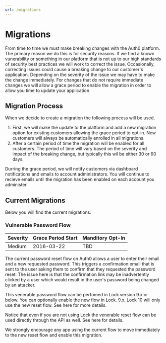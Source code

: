 ```yaml
---
url: /migrations
---
```


# Migrations
From time to time we must make breaking changes with the Auth0 platform. The primary reason we do this is for security reasons. If we find a known vunerability or something in our platform that is not up to our high standards of security best practices we will work to correct the issue. Occasionally, correcting issues could cause a breaking change to our customer's application. Depending on the severity of the issue we may have to make the change immediately. For changes that do not require immediate changes we will allow a grace period to enable the migration in order to allow you time to update your application.

## Migration Process
When we decide to create a migration the following process will be used.

1. First, we will make the update to the platform and add a new migration option for existing customers allowing the grace period to opt-in. New customers will always be automatically enrolled in all migrations.
2. After a certain period of time the migration will be enabled for all customers. The period of time will vary based on the severity and impact of the breaking change, but typically this wil be either 30 or 90 days.

Durring the grace period, we will notify customers via dashboard notifications and emails to account administrators. You will continue to recieve emails until the migration has been enabled on each account you administer.

## Current Migrations
Below you will find the current migrations.

### Vulnerable Password Flow

| Severity | Grace Period Start | Manditory Opt-In|
| --- | --- | --- |
| Medium | 2016-03-22 |  TBD |

The current password reset flow on Auth0 allows a user to enter their email and a new requested password. This triggers a confirmation email that is sent to the user asking them to confirm that they requested the password reset. The issue here is that the confirmation link may be inadvertently clicked by a user which would result in the user's password being changed by an attacker.

This venerable password flow can be perfomed in Lock version 9.x or below. You can optionally enable the new flow in Lock. 9.x. Lock 10 will only use the new reset flow. See here for more details.

Notice that even if you are not using Lock the venerable reset flow can be used directly through the API as well. See here for details.

We strongly encourage any app using the current flow to move immediately to the new reset flow and enable this migration.
